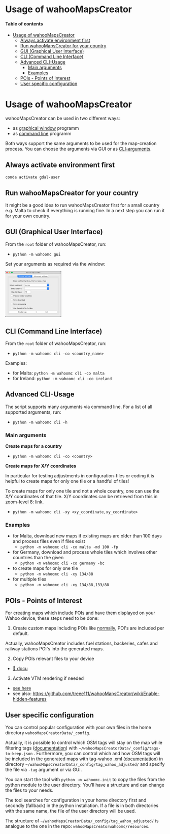# Usage of wahooMapsCreator <!-- omit in toc -->
#### Table of contents <!-- omit in toc -->
- [Usage of wahooMapsCreator](#usage-of-wahoomapscreator)
  - [Always activate environment first](#always-activate-environment-first)
  - [Run wahooMapsCreator for your country](#run-wahoomapscreator-for-your-country)
  - [GUI (Graphical User Interface)](#gui-graphical-user-interface)
  - [CLI (Command Line Interface)](#cli-command-line-interface)
  - [Advanced CLI-Usage](#advanced-cli-usage)
    - [Main arguments](#main-arguments)
    - [Examples](#examples)
  - [POIs - Points of Interest](#pois---points-of-interest)
  - [User specific configuration](#user-specific-configuration)

# Usage of wahooMapsCreator
wahooMapsCreator can be used in two different ways:
- as [graphical window](#gui-graphical-user-interface) programm
- as [command line](#cli-command-line-interface) programm

Both ways support the same arguments to be used for the map-creation process. You can choose the arguments via GUI or as [CLI-arguments](#advanced-cli-usage).

## Always activate environment first
```
conda activate gdal-user
```

## Run wahooMapsCreator for your country
It might be a good idea to run wahooMapsCreator first for a small country e.g. Malta to check if everything is running fine.
In a next step you can run it for your own country.

## GUI (Graphical User Interface)

From the `root` folder of wahooMapsCreator, run:
  - `python -m wahoomc gui`

Set your arguments as required via the window:

<img src="https://github.com/treee111/wahooMapsCreator/blob/develop/docs/gui.png" alt="wahooMapsCreator GUI" width=35%>

## CLI (Command Line Interface)

From the `root` folder of wahooMapsCreator, run:
- `python -m wahoomc cli -co <country_name>`

Examples:
- for Malta: `python -m wahoomc cli -co malta`
- for Ireland: `python -m wahoomc cli -co ireland`

## Advanced CLI-Usage
The script supports many arguments via command line.
For a list of all supported arguments, run:
- `python -m wahoomc cli -h`

### Main arguments
**Create maps for a country**
- `python -m wahoomc cli -co <country>`

**Create maps for X/Y coordinates**

In particular for testing adjustments in configuration-files or coding it is helpful to create maps for only one tile or a handful of tiles!

To create maps for only one tile and not a whole country, one can use the X/Y coordinates of that tile. X/Y coordinates can be retrieved from this in zoom-level 8: [link](http://tools.geofabrik.de/map/#8/50.3079/8.8026&type=Geofabrik_Standard&grid=1). 
- `python -m wahoomc cli -xy <xy_coordinate,xy_coordinate>`

### Examples
- for Malta, download new maps if existing maps are older than 100 days and process files even if files exist
  - `python -m wahoomc cli -co malta -md 100 -fp`
- for Germany, download and process whole tiles which involves other countries than the given
  - `python -m wahoomc cli -co germany -bc`
- to create maps for only one tile
  - `python -m wahoomc cli -xy 134/88`
- for multiple tiles
  - `python -m wahoomc cli -xy 134/88,133/88`

## POIs - Points of Interest
For creating maps which include POIs and have them displayed on your Wahoo device, these steps need to be done:
1. Create custom maps including POIs like [normally](#run-wahoomapscreator-for-your-country), POI's are included per default.

Actually, wahooMapsCreator includes fuel stations, backeries, cafes and railway stations POI's into the generated maps. 

2. Copy POIs relevant files to your device
- [:floppy_disk: docu](COPY_TO_WAHOO.md#copy-relevant-files-for-pois)

3. Activate VTM rendering if needed
- [see here](COPY_TO_WAHOO.md#activate-vtm-rendering)
- see also: https://github.com/treee111/wahooMapsCreator/wiki/Enable-hidden-features

## User specific configuration
You can control popular configuration with your own files in the home directory `wahooMapsCreatorData/_config`.

Actually, it is possible to control which OSM tags will stay on the map while filtering tags ([documentation](TAGS_ON_MAP_AND_DEVICE.md#file-tags-to-keepjson)) with `~/wahooMapsCreatorData/_config/tags-to-keep.json` . Furthermore, you can control which and how OSM tags will be included in the generated maps with tag-wahoo .xml ([documentation](TAGS_ON_MAP_AND_DEVICE.md#file-tag-wahooxml)) in directory `~/wahooMapsCreatorData/_config/tag_wahoo_adjusted/` and specify the file via `-tag` argument or via GUI.

You can start the tool with `python -m wahoomc.init` to copy the files from the python module to the user directory. You'll have a structure and can change the files to your needs.

The tool searches for configuration in your home directory first and secondly (fallback) in the python installation. If a file is in both directories with the same name, the file of the user directory will be used.

The structure of `~/wahooMapsCreatorData/_config/tag_wahoo_adjusted/` is analogue to the one in the repo: `wahooMapsCreatorwahoomc/resources`.
